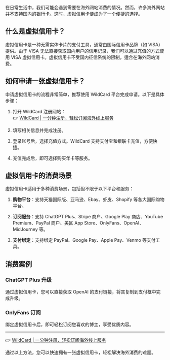 在日常生活中，我们可能会遇到需要在海外网站消费的情况。然而，许多海外网站并不支持国内的银行卡。这时，虚拟信用卡便成为了一个便捷的选择。

## 什么是虚拟信用卡？

虚拟信用卡是一种无需实体卡片的支付工具，通常由国际信用卡品牌（如 VISA）提供。由于 VISA 无法直接获取国内用户的信用记录，我们可以通过充值的方式使用 VISA 虚拟信用卡。虚拟信用卡不受国内征信系统的限制，适合在海外网站消费。

## 如何申请一张虚拟信用卡？

申请虚拟信用卡的流程非常简单，推荐使用 WildCard 平台完成申请。以下是具体步骤：

1. 打开 WildCard 注册网站：  
👉 [WildCard | 一分钟注册，轻松订阅海外线上服务](https://bit.ly/bewildcard)

2. 填写相关信息并完成注册。

3. 登录账号后，选择充值方式。WildCard 支持支付宝和银联卡充值，方便快捷。

4. 充值完成后，即可选择购买年卡等服务。

## 虚拟信用卡的消费场景

虚拟信用卡适用于多种消费场景，包括但不限于以下平台和服务：

1. **购物平台**：支持天猫国际版、亚马逊、Ebay、虾皮、Shopify 等各大国际购物平台。

2. **订阅服务**：支持 ChatGPT Plus、Stripe 商户、Google Play 商店、YouTube Premium、PayPal 商户、美区 App Store、OnlyFans、OpenAI、MidJourney 等。

3. **支付绑定**：支持绑定 PayPal、Google Pay、Apple Pay、Venmo 等支付工具。

## 消费案例

### ChatGPT Plus 升级

通过虚拟信用卡，您可以直接获取 OpenAI 的支付链接，将其复制到支付框中完成升级。

### OnlyFans 订阅

绑定虚拟信用卡后，即可轻松订阅您喜欢的博主，享受优质内容。

---

👉 [WildCard | 一分钟注册，轻松订阅海外线上服务](https://bit.ly/bewildcard)

通过以上方法，您可以快速拥有一张虚拟信用卡，轻松解决海外消费的难题。